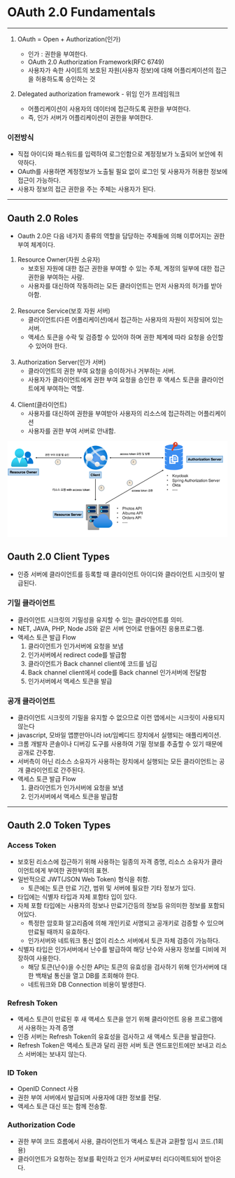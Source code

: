 # OAuth 2.0 Fundamentals

-----

1. OAuth = Open + Authorization(인가)
   - 인가 : 권한을 부여한다.
   - OAuth 2.0 Authorization Framework(RFC 6749)
   - 사용자가 속한 사이트의 보호된 자원(사용자 정보)에 대해 어플리케이션의 접근을 허용하도록 승인하는 것

   
2. Delegated authorization framework - 위임 인가 프레임워크
   - 어플리케이션이 사용자의 데이터에 접근하도록 권한을 부여한다.
   - 즉, 인가 서버가 어플리케이션이 권한을 부여한다.

### 이전방식
- 직접 아이디와 패스워드를 입력하여 로그인함으로 계정정보가 노출되어 보안에 취약하다.
- OAuth를 사용하면 계정정보가 노출될 필요 없이 로그인 및 사용자가 허용한 정보에 접근이 가능하다.
- 사용자 정보의 접근 권한을 주는 주체는 사용자가 된다.

-----

## Oauth 2.0 Roles
- Oauth 2.0은 다음 네가지 종류의 역할을 담당하는 주체들에 의해 이루어지는 권한 부여 체계이다.

1. Resource Owner(자원 소유자)
   - 보호된 자원에 대한 접근 권한을 부여할 수 있는 주체, 계정의 일부에 대한 접근 권한을 부여하는 사람.
   - 사용자를 대신하여 작동하려는 모든 클라이언트는 먼저 사용자의 허가를 받아아함.
   <br/><br/>
2. Resource Service(보호 자원 서버)
   - 클라이언트(다른 어플리케이션)에서 접근하는 사용자의 자원이 저장되어 있는 서버.
   - 액세스 토큰을 수락 및 검증할 수 있어야 하며 권한 체계에 따라 요청을 승인할 수 있어야 한다.
   <br/><br/>
3. Authorization Server(인가 서버)
   - 클라이언트의 권한 부여 요청을 승이하거나 거부하는 서버.
   - 사용자가 클라이언트에게 권한 부여 요청을 승인한 후 액세스 토큰을 클라이언트에게 부여하는 역할.
   <br/><br/>
4. Client(클라이언트)
   - 사용자를 대신하여 권한을 부여받아 사용자의 리소스에 접근하려는 어플리케이션
   - 사용자를 권한 부여 서버로 안내함.

![./image/img1.png](./image/img1.png)


## Oauth 2.0 Client Types
- 인증 서버에 클라이언트를 등록할 때 클라이언트 아이디와 클라이언트 시크릿이 발급된다.


### 기밀 클라이언트
- 클라이언트 시크릿의 기밀성을 유지할 수 있는 클라이언트를 의미.
- NET, JAVA, PHP, Node JS와 같은 서버 언어로 만들어진 응용프로그램.
- 액세스 토큰 발급 Flow
  1. 클라이언트가 인가서버에 요청을 보냄
  2. 인가서버에서 redirect code를 발급함
  3. 클라이언트가 Back channel client에 코드를 넘김
  4. Back channel client에서 code를 Back channel 인가서버에 전달함
  5. 인가서버에서 액세스 토큰을 발급

### 공개 클라이언트
- 클라이언트 시크릿의 기밀을 유지할 수 없으므로 이런 앱에서는 시크릿이 사용되지 않는다
- javascript, 모바일 앱뿐만아니라 iot/임베디드 장치에서 실행되는 애플리케이션.
- 크롬 개발자 콘솔이나 디버깅 도구를 사용하여 기밀 정보를 추출할 수 있기 때문에 공개로 간주함.
- 서버측이 아닌 리소스 소유자가 사용하는 장치에서 실행되는 모든 클라이언트는 공개 클라이언트로 간주된다.
- 액세스 토큰 발급 Flow
  1. 클라이언트가 인가서버에 요청을 보냄
  2. 인가서버에서 액세스 토큰을 발급함

-----
## Oauth 2.0 Token Types

### Access Token
- 보호된 리소스에 접근하기 위해 사용하는 일종의 자격 증명, 리소스 소유자가 클라이언트에게 부여한 권한부여의 표현.
- 일반적으로 JWT(JSON Web Token) 형식을 취함.
   - 토큰에는 토큰 만료 기간, 범위 및 서버에 필요한 기타 정보가 있다.
- 타입에는 식별자 타입과 자체 포함타 입이 있다.
- 자체 포함 타입에는 사용자의 정보나 만료기간등의 정보등 유의미한 정보를 포함되어있다.
  - 특정한 암호화 알고리즘에 의해 개인키로 서명되고 공개키로 검증할 수 있으며 만료될 때까지 유효하다.
  - 인가서버와 네트워크 통신 없이 리소스 서버에서 토큰 자체 검증이 가능하다.
- 식별자 타입은 인가서버에서 난수를 발급하여 해당 난수와 사용자 정보를 디비에 저장하여 사용한다.
  - 해당 토큰(난수)을 수신한 API는 토큰의 유효성을 검사하기 위해 인가서버에 대한 백채널 통신을 열고 DB를 조회해야 한다.
  - 네트워크와 DB Connection 비용이 발생한다.

### Refresh Token
- 액세스 토큰이 만료된 후 새 액세스 토큰을 얻기 위해 클라이언트 응용 프로그램에서 사용하는 자격 증명
- 인증 서버는 Refresh Token의 유효성을 검사하고 새 액세스 토큰을 발급한다.
- Refresh Token은 액세스 토큰과 달리 권한 서버 토큰 엔드포인트에만 보내고 리소스 서버에는 보내지 않는다.

### ID Token
- OpenID Connect 사용
- 권한 부여 서버에서 발급되며 사용자에 대한 정보를 전달.
- 액세스 토큰 대신 또는 함께 전송함.

### Authorization Code
- 권한 부여 코드 흐름에서 사용, 클라이언트가 액세스 토큰과 교환할 임시 코드.(1회용)
- 클라이언트가 요청하는 정보를 확인하고 인가 서버로부터 리다이렉트되어 받아온다.